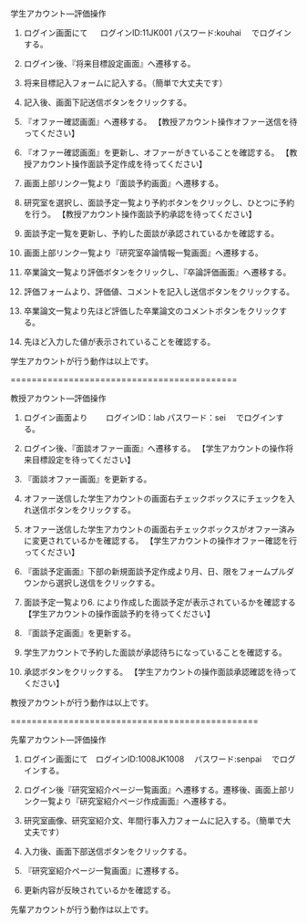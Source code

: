 学生アカウント―評価操作

1. ログイン画面にて
　  ログインID:11JK001
    パスワード:kouhai
　でログインする。

2. ログイン後、『将来目標設定画面』へ遷移する。
3. 将来目標記入フォームに記入する。（簡単で大丈夫です）
4. 記入後、画面下記送信ボタンをクリックする。
5. 『オファー確認画面』へ遷移する。
  【教授アカウント操作オファー送信を待ってください】
6. 『オファー確認画面』を更新し、オファーがきていることを確認する。
  【教授アカウント操作面談予定作成を待ってください】
7. 画面上部リンク一覧より『面談予約画面』へ遷移する。
8. 研究室を選択し、面談予定一覧より予約ボタンをクリックし、ひとつに予約を行う。
  【教授アカウント操作面談予約承認を待ってください】
9. 面談予定一覧を更新し、予約した面談が承認されているかを確認する。
10. 画面上部リンク一覧より『研究室卒論情報一覧画面』へ遷移する。
11. 卒業論文一覧より評価ボタンをクリックし、『卒論評価画面』へ遷移する。
12. 評価フォームより、評価値、コメントを記入し送信ボタンをクリックする。
13. 卒業論文一覧より先ほど評価した卒業論文のコメントボタンをクリックする。
14. 先ほど入力した値が表示されていることを確認する。

学生アカウントが行う動作は以上です。

===========================================

教授アカウント―評価操作

1. ログイン画面より
　　ログインID：lab
    パスワード：sei
　でログインする。

2. ログイン後、『面談オファー画面』へ遷移する。
  【学生アカウントの操作将来目標設定を待ってください】
3. 『面談オファー画面』を更新する。
4. オファー送信した学生アカウントの画面右チェックボックスにチェックを入れ送信ボタンをクリックする。
5. オファー送信した学生アカウントの画面右チェックボックスがオファー済みに変更されているかを確認する。
【学生アカウントの操作オファー確認を行ってください】
6. 『面談予定画面』下部の新規面談予定作成より月、日、限をフォームプルダウンから選択し送信をクリックする。
7. 面談予定一覧より6. により作成した面談予定が表示されているかを確認する
  【学生アカウントの操作面談予約を待ってください】
8. 『面談予定画面』を更新する。
9. 学生アカウントで予約した面談が承認待ちになっていることを確認する。
10. 承認ボタンをクリックする。
  【学生アカウントの操作面談承認確認を待ってください】

教授アカウントが行う動作は以上です。

===============================================

先輩アカウント―評価操作

1. ログイン画面にて　ログインID:1008JK1008
　パスワード:senpai
　でログインする。

2. ログイン後『研究室紹介ページ一覧画面』へ遷移する。遷移後、画面上部リンク一覧より『研究室紹介ページ作成画面』へ遷移する。
3. 研究室画像、研究室紹介文、年間行事入力フォームに記入する。（簡単で大丈夫です）
4. 入力後、画面下部送信ボタンをクリックする。
5. 『研究室紹介ページ一覧画面』に遷移する。
6. 更新内容が反映されているかを確認する。

先輩アカウントが行う動作は以上です。




